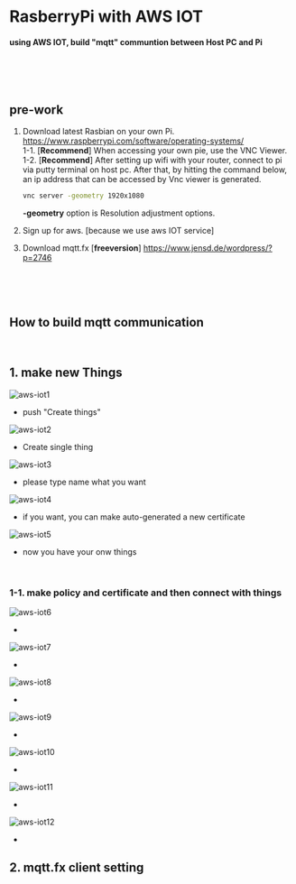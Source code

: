 # **RasberryPi with AWS IOT**

#### using AWS IOT, build "mqtt" communtion between Host PC and Pi

<br>
<br>
<br>

## **pre-work**

1. Download latest Rasbian on your own Pi. <https://www.raspberrypi.com/software/operating-systems/> <br> 
    1-1. [**Recommend**] When accessing your own pie, use the VNC Viewer. <br>
    1-2. [**Recommend**] After setting up wifi with your router, connect to pi via putty terminal on host pc. After that, by hitting the command below, an ip address that can be accessed by Vnc viewer is generated.
    ```bash
    vnc server -geometry 1920x1080
    ```
    **-geometry** option is Resolution adjustment options.

2. Sign up for aws. [because we use aws IOT service]
3. Download mqtt.fx [**freeversion**] <https://www.jensd.de/wordpress/?p=2746>

<br>
<br>
<br>

## **How to build mqtt communication**

<br>

## **1. make new Things**

![aws-iot1](https://user-images.githubusercontent.com/41497254/146670679-cb9715f0-408c-46e1-a19d-8ed5502dc82d.png)

- push "Create things"

![aws-iot2](https://user-images.githubusercontent.com/41497254/146670793-75f893fe-78b1-4f39-af1b-eff5f41288d1.png)

- Create single thing

![aws-iot3](https://user-images.githubusercontent.com/41497254/146670810-853c1361-6872-4c27-85a4-b73f57922b1f.png)

- please type name what you want 

![aws-iot4](https://user-images.githubusercontent.com/41497254/146670824-693500fe-2b9a-4ace-bff3-13a74edcac57.png)

- if you want, you can make auto-generated a new certificate 

![aws-iot5](https://user-images.githubusercontent.com/41497254/146670926-79711236-c7de-4161-96e3-cc23fc916efd.png)

- now you have your onw things

<br>

### **1-1. make policy and certificate and then connect with things** 

![aws-iot6](https://user-images.githubusercontent.com/41497254/146671251-cb7c418e-45a3-47c4-9ee4-789ed2e09cfa.png)

- 

![aws-iot7](https://user-images.githubusercontent.com/41497254/146671430-914cda21-383b-4449-973c-1d9bd15dae81.png)

- 

![aws-iot8](https://user-images.githubusercontent.com/41497254/146671443-d411885c-b7f7-40e1-a166-068b5fad8ef7.png)

- 

![aws-iot9](https://user-images.githubusercontent.com/41497254/146671452-cbdc190e-29e0-4d24-9234-0f4c32574346.png)

- 

![aws-iot10](https://user-images.githubusercontent.com/41497254/146671460-3ad3a8b6-6dec-4d4f-ba33-c169d95dd106.png)

- 

![aws-iot11](https://user-images.githubusercontent.com/41497254/146671638-f671b543-45c5-47f6-be72-d892edd9b1dc.png)

- 

![aws-iot12](https://user-images.githubusercontent.com/41497254/146671655-26523b97-dca8-48dc-b456-4cebe95088f8.png)

- 


## **2. mqtt.fx client setting**